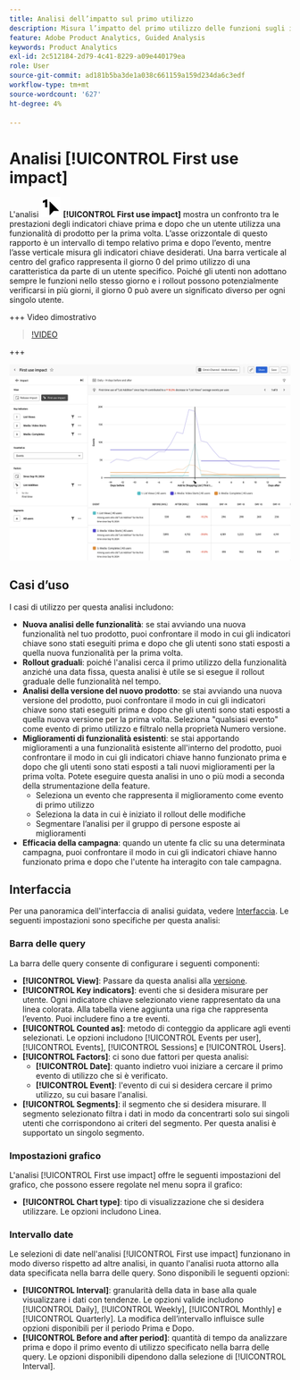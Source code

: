 ```yaml
---
title: Analisi dell’impatto sul primo utilizzo
description: Misura l’impatto del primo utilizzo delle funzioni sugli indicatori chiave.
feature: Adobe Product Analytics, Guided Analysis
keywords: Product Analytics
exl-id: 2c512184-2d79-4c41-8229-a09e440179ea
role: User
source-git-commit: ad181b5ba3de1a038c661159a159d234da6c3edf
workflow-type: tm+mt
source-wordcount: '627'
ht-degree: 4%

---
```


# Analisi [!UICONTROL First use impact]

L&#39;analisi ![FirstUse](/help/assets/icons/FirstUse.svg) **[!UICONTROL First use impact]** mostra un confronto tra le prestazioni degli indicatori chiave prima e dopo che un utente utilizza una funzionalità di prodotto per la prima volta. L’asse orizzontale di questo rapporto è un intervallo di tempo relativo prima e dopo l’evento, mentre l’asse verticale misura gli indicatori chiave desiderati. Una barra verticale al centro del grafico rappresenta il giorno 0 del primo utilizzo di una caratteristica da parte di un utente specifico. Poiché gli utenti non adottano sempre le funzioni nello stesso giorno e i rollout possono potenzialmente verificarsi in più giorni, il giorno 0 può avere un significato diverso per ogni singolo utente.

+++ Video dimostrativo

>[!VIDEO](https://video.tv.adobe.com/v/3421661/?learn=on)

+++

![Impatto primo utilizzo](../assets/first-use-impact.png)


## Casi d’uso

I casi di utilizzo per questa analisi includono:

* **Nuova analisi delle funzionalità**: se stai avviando una nuova funzionalità nel tuo prodotto, puoi confrontare il modo in cui gli indicatori chiave sono stati eseguiti prima e dopo che gli utenti sono stati esposti a quella nuova funzionalità per la prima volta.
* **Rollout graduali**: poiché l&#39;analisi cerca il primo utilizzo della funzionalità anziché una data fissa, questa analisi è utile se si esegue il rollout graduale delle funzionalità nel tempo.
* **Analisi della versione del nuovo prodotto**: se stai avviando una nuova versione del prodotto, puoi confrontare il modo in cui gli indicatori chiave sono stati eseguiti prima e dopo che gli utenti sono stati esposti a quella nuova versione per la prima volta. Seleziona &quot;qualsiasi evento&quot; come evento di primo utilizzo e filtralo nella proprietà Numero versione.
* **Miglioramenti di funzionalità esistenti**: se stai apportando miglioramenti a una funzionalità esistente all&#39;interno del prodotto, puoi confrontare il modo in cui gli indicatori chiave hanno funzionato prima e dopo che gli utenti sono stati esposti a tali nuovi miglioramenti per la prima volta. Potete eseguire questa analisi in uno o più modi a seconda della strumentazione della feature.
   * Seleziona un evento che rappresenta il miglioramento come evento di primo utilizzo
   * Seleziona la data in cui è iniziato il rollout delle modifiche
   * Segmentare l’analisi per il gruppo di persone esposte ai miglioramenti
* **Efficacia della campagna**: quando un utente fa clic su una determinata campagna, puoi confrontare il modo in cui gli indicatori chiave hanno funzionato prima e dopo che l&#39;utente ha interagito con tale campagna.

## Interfaccia

Per una panoramica dell&#39;interfaccia di analisi guidata, vedere [Interfaccia](../overview.md#interface). Le seguenti impostazioni sono specifiche per questa analisi:

### Barra delle query

La barra delle query consente di configurare i seguenti componenti:

* **[!UICONTROL View]**: Passare da questa analisi alla [versione](release-impact.md).
* **[!UICONTROL Key indicators]**: eventi che si desidera misurare per utente. Ogni indicatore chiave selezionato viene rappresentato da una linea colorata. Alla tabella viene aggiunta una riga che rappresenta l’evento. Puoi includere fino a tre eventi.
* **[!UICONTROL Counted as]**: metodo di conteggio da applicare agli eventi selezionati. Le opzioni includono [!UICONTROL Events per user], [!UICONTROL Events], [!UICONTROL Sessions] e [!UICONTROL Users].
* **[!UICONTROL Factors]**: ci sono due fattori per questa analisi:
   * **[!UICONTROL Date]**: quanto indietro vuoi iniziare a cercare il primo evento di utilizzo che si è verificato.
   * **[!UICONTROL Event]**: l&#39;evento di cui si desidera cercare il primo utilizzo, su cui basare l&#39;analisi.
* **[!UICONTROL Segments]**: il segmento che si desidera misurare. Il segmento selezionato filtra i dati in modo da concentrarti solo sui singoli utenti che corrispondono ai criteri del segmento. Per questa analisi è supportato un singolo segmento.

### Impostazioni grafico

L&#39;analisi [!UICONTROL First use impact] offre le seguenti impostazioni del grafico, che possono essere regolate nel menu sopra il grafico:

* **[!UICONTROL Chart type]**: tipo di visualizzazione che si desidera utilizzare. Le opzioni includono Linea.

### Intervallo date

Le selezioni di date nell&#39;analisi [!UICONTROL First use impact] funzionano in modo diverso rispetto ad altre analisi, in quanto l&#39;analisi ruota attorno alla data specificata nella barra delle query. Sono disponibili le seguenti opzioni:

* **[!UICONTROL Interval]**: granularità della data in base alla quale visualizzare i dati con tendenze. Le opzioni valide includono [!UICONTROL Daily], [!UICONTROL Weekly], [!UICONTROL Monthly] e [!UICONTROL Quarterly]. La modifica dell’intervallo influisce sulle opzioni disponibili per il periodo Prima e Dopo.
* **[!UICONTROL Before and after period]**: quantità di tempo da analizzare prima e dopo il primo evento di utilizzo specificato nella barra delle query. Le opzioni disponibili dipendono dalla selezione di [!UICONTROL Interval].
